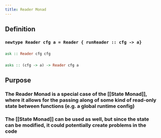 ```yaml
---
title: Reader Monad
---
```


## Definition
### `newtype Reader cfg a = Reader { runReader :: cfg -> a}`
###
```haskell
ask :: Reader cfg cfg
```
###
```haskell
asks :: (cfg -> a) -> Reader cfg a
```
## Purpose
### The Reader Monad is a special case of the [[State Monad]], where it allows for the passing along of some kind of read-only state between functions (e.g. a global runtime config)
### The [[State Monad]] can be used as well, but since the state can be modified, it could potentially create problems in the code

